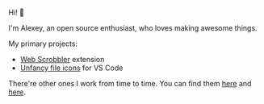 Hi! 👋

I'm Alexey, an open source enthusiast, who loves making awesome things.

My primary projects:
- [Web Scrobbler][web-scrobbler] extension
- [Unfancy file icons][vscode-unfancy-file-icons] for VS Code

There're other ones I work from time to time. You can find them [here][my-repositories] and [here][test-room-7-repositories].

[my-repositories]: https://github.com/alexesprit?tab=repositories
[test-room-7-repositories]: https://github.com/test-room-7
[vscode-unfancy-file-icons]: https://github.com/alexesprit/vscode-unfancy-file-icons
[web-scrobbler]: https://github.com/web-scrobbler/web-scrobbler

